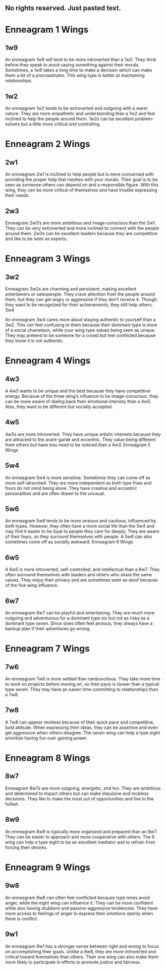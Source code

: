 ## No rights reserved. Just pasted text.

# Enneagram 1 Wings
## 1w9

An enneagram 1w9 will tend to be more introverted than a 1w2. They think before they speak to avoid saying something against their morals. Sometimes, a 1w9 takes a long time to make a decision which can make them a bit of a procrastinator. This wing type is better at maintaining relationships.

## 1w2

An enneagram 1w2 tends to be extroverted and outgoing with a warm nature. They are more empathetic and understanding than a 1w2 and feel inclined to help the people around them. 1w2s can be excellent problem-solvers but a little more critical and controlling.

# Enneagram 2 Wings
## 2w1

An enneagram 2w1 is inclined to help people but is more concerned with providing the proper help that meshes with your morals. Their goal is to be seen as someone others can depend on and a responsible figure. With this wing, they can be more critical of themselves and have trouble expressing their needs.

## 2w3

Enneagram 2w3’s are more ambitious and image-conscious than the 2w1. They can be very extroverted and more inclined to connect with the people around them. 2w3s can be excellent leaders because they are competitive and like to be seen as experts.

# Enneagram 3 Wings
## 3w2

Enneagram 3w2s are charming and persistent, making excellent entertainers or salespeople. They crave attention from the people around them, but they can get angry or aggressive if they don’t receive it. Though they want to be recognized for their achievements, they still help others.
3w4

An enneagram 3w4 cares more about staying authentic to yourself than a 3w2. This can feel confusing to them because their dominant type is more of a social chameleon, while your wing type values being seen as unique. They may pretend to be someone for a crowd but feel conflicted because they know it is not authentic.

# Enneagram 4 Wings

## 4w3

A 4w3 wants to be unique and the best because they have competitive energy. Because of the three wing’s influence to be image-conscious, they can be more aware of dialing back their emotional intensity than a 4w5. Also, they want to be different but socially accepted.

## 4w5

4w5s are more introverted. They have unique artistic interests because they are attracted to the avant-garde and eccentric. They value being different from others but have less need to be noticed than a 4w3.
Enneagram 5 Wings

## 5w4

An enneagram 5w4 is more sensitive. Sometimes they can come off as more self-absorbed. They are more independent as both type fives and fours do not mind being alone. They have creative and eccentric personalities and are often drawn to the unusual.

## 5w6

An enneagram 5w6 tends to be more anxious and cautious, influenced by both types. However, they often have a more social life than the 5w4 and may find it easier to be loyal to people they care for deeply. They are aware of their fears, so they surround themselves with people. A 5w6 can also sometimes come off as socially awkward.
Enneagram 6 Wings

## 6w5

A 6w5 is more introverted, self-controlled, and intellectual than a 6w7. They often surround themselves with leaders and others who share the same values. They enjoy their privacy and are sometimes seen as aloof because of the five wing influence.

## 6w7

An enneagram 6w7 can be playful and entertaining. They are much more outgoing and adventurous for a dominant type six but not as risky as a dominant type seven. Since sixes often feel anxious, they always have a backup plan if their adventures go wrong.

# Enneagram 7 Wings

## 7w6

An enneagram 7w6 is more settled than rambunctious. They take more time to work on projects before moving on, so their pace is slower than a typical type seven. They may have an easier time committing to relationships than a 7w8.

## 7w8

A 7w8 can appear reckless because of their quick pace and competitive, bold attitude. When expressing their ideas, they can be assertive and even get aggressive when others disagree. The seven wing can help a type eight prioritize having fun over gaining power.

# Enneagram 8 Wings

## 8w7

Enneagram 8w7s are more outgoing, energetic, and fun. They are ambitious and determined to impact others but can make impulsive and reckless decisions. They like to make the most out of opportunities and live to the fullest.

## 8w9

An enneagram 8w9 is typically more organized and prepared than an 8w7. They can be easier to approach and more cooperative with others. The 9 wing can help a type eight to be an excellent mediator and to refrain from forcing their desires.

# Enneagram 9 Wings

## 9w8

An enneagram 9w8 can often feel conflicted because type nines avoid anger, while the eight wing can influence it. They can be more confident while also having stubborn and passive-aggressive tendencies. They have more access to feelings of anger to express their emotions openly when there is conflict.

## 9w1

An enneagram 9w1 has a stronger sense between right and wrong to focus on accomplishing their goals. Unlike a 9w8, they are more introverted and critical toward themselves than others. Their one wing can also make them more likely to participate in efforts to promote justice and fairness.
